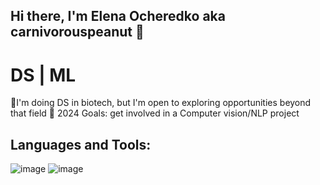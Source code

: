 ## Hi there, I'm Elena Ocheredko aka carnivorouspeanut 👋
# DS | ML
🧬I'm doing DS in biotech, but I'm open to exploring opportunities beyond that field
🥅 2024 Goals: get involved in a Computer vision/NLP project


## Languages and Tools:
![image](https://github.com/user-attachments/assets/6b3bd512-3ceb-4220-ad65-c24e7a29bc8c)  ![image](https://github.com/user-attachments/assets/b8c76f83-a802-4222-93a0-e78e58b5bf6f)




